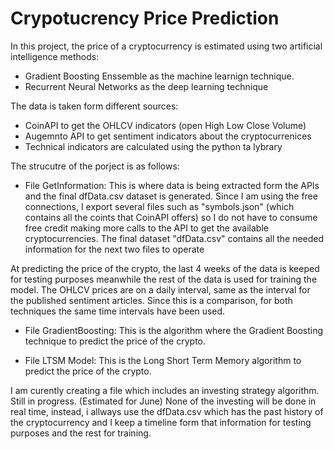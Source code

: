 # Crypotucrency Price Prediction

In this project, the price of a cryptocurrency is estimated using two artificial intelligence methods:
- Gradient Boosting Enssemble as the machine learnign technique.
- Recurrent Neural Networks as the deep learning technique

The data is taken form different sources:
- CoinAPI to get the OHLCV indicators (open High Low Close Volume)
- Augemnto API to get sentiment indicators about the cryptocurrenices
- Technical indicators are calculated using the python ta lybrary

The strucutre of the porject is as follows:
- File GetInformation: This is where data is being extracted form the APIs and the final dfData.csv dataset is generated. Since I am using the free connections, I export several files such as "symbols.json" (which contains all the coints that CoinAPI offers) so I do not have to consume free credit making more calls to the API to get the available cryptocurrencies. The final dataset "dfData.csv" contains all the needed information for the next two files to operate

At predicting the price of the crypto, the last 4 weeks of the data is keeped for testing purposes meanwhile the rest of the data is used for training the model. The OHLCV prices are on a daily interval, same as the interval for the published sentiment articles. Since this is a comparison, for both techniques the same time intervals have been used. 

- File GradientBoosting: This is the algorithm where the Gradient Boosting technique to predict the price of the crypto.

- File LTSM Model: This is the Long Short Term Memory algorithm to predict the price of the crypto. 

I am curently creating a file which includes an investing strategy algorithm. Still in progress. (Estimated for June)
None of the investing will be done in real time, instead, i allways use the dfData.csv which has the past history of the cryptocurrency and I keep a timeline form that information for testing purposes and the rest for training. 
